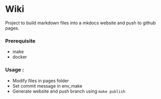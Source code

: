# Wiki

Project to build markdown files into a mkdocs website and push to github pages.

### Prerequisite

* make
* docker

### Usage :

* Modify files in pages folder
* Set commit message in env_make
* Generate website and push branch using `make publish`
